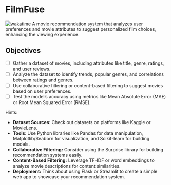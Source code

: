 # FilmFuse
[![wakatime](https://wakatime.com/badge/github/FENITYY/FilmFuse.svg)](https://wakatime.com/badge/github/FENITYY/FilmFuse)
A movie recommendation system that analyzes user preferences and movie attributes to suggest personalized film choices, enhancing the viewing experience.

## Objectives
- [ ] Gather a dataset of movies, including attributes like title, genre, ratings, and user reviews.
- [ ] Analyze the dataset to identify trends, popular genres, and correlations between ratings and genres.
- [ ] Use collaborative filtering or content-based filtering to suggest movies based on user preferences.
- [ ] Test the model’s accuracy using metrics like Mean Absolute Error (MAE) or Root Mean Squared Error (RMSE).

Hints:

- **Dataset Sources**: Check out datasets on platforms like Kaggle or MovieLens.
- **Tools**: Use Python libraries like Pandas for data manipulation, Matplotlib/Seaborn for visualization, and Scikit-learn for building models.
- **Collaborative Filtering:** Consider using the Surprise library for building recommendation systems easily.
- **Content-Based Filtering:** Leverage TF-IDF or word embeddings to analyze movie descriptions for content similarities.
- **Deployment:** Think about using Flask or Streamlit to create a simple web app to showcase your recommendation system.
